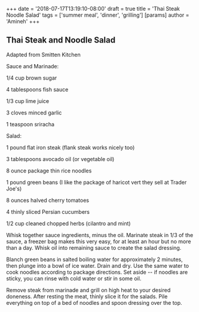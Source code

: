 +++
date = '2018-07-17T13:19:10-08:00'
draft = true
title = 'Thai Steak Noodle Salad'
tags = ['summer meal', 'dinner', 'grilling']
[params]
    author = 'Amineh'
+++
## Thai Steak and Noodle Salad

Adapted from Smitten Kitchen

Sauce and Marinade:

1/4 cup brown sugar

4 tablespoons fish sauce

1/3 cup lime juice

3 cloves minced garlic

1 teaspoon sriracha

Salad:

1 pound flat iron steak (flank steak works nicely too)

3 tablespoons avocado oil (or vegetable oil)

8 ounce package thin rice noodles

1 pound green beans (I like the package of haricot vert they sell at Trader Joe's)

8 ounces halved cherry tomatoes

4 thinly sliced Persian cucumbers

1/2 cup cleaned chopped herbs (cilantro and mint)

Whisk together sauce ingredients, minus the oil.  Marinate steak in 1/3 of the sauce, a freezer bag makes this very easy, for at least an hour but no more than a day.    Whisk oil into remaining sauce to create the salad dressing.

Blanch green beans in salted boiling water for approximately 2 minutes, then plunge into a bowl of ice water.  Drain and dry.  Use the same water to cook noodles according to package directions.  Set aside -- if noodles are sticky, you can rinse with cold water or stir in some oil.

Remove steak from marinade and grill on high heat to your desired doneness.  After resting the meat, thinly slice it for the salads.  Pile everything on top of a bed of noodles and spoon dressing over the top.